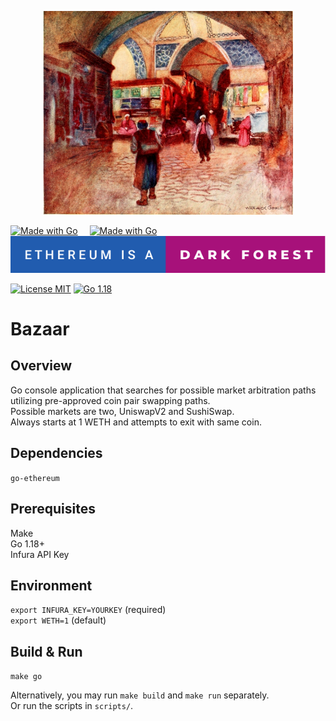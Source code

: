 
<p align="center">
    <img alt="Grand Bazaar" src="assets/bazaar.jpg" width="400px"/>
</p>

<p align="center">

  <a style="margin-right:15px" href="#"><img src="https://forthebadge.com/images/badges/made-with-go.svg" alt="Made with Go"/></a>
  <a style="margin-right:15px" href="#"><img src="https://forthebadge.com/images/badges/powered-by-black-magic.svg" alt="Made with Go"/></a>
  <a href="https://www.paradigm.xyz/2020/08/ethereum-is-a-dark-forest"><img src="assets/dark-forest.svg" alt="Ethereum is a dark forest"/></a>


  <a href="https://opensource.org/licenses/MIT"><img src="https://img.shields.io/badge/License-MIT-brightgreen.svg" alt="License MIT"/></a>
  <a href="https://opensource.org/licenses/MIT"><img src="https://img.shields.io/badge/go-1.18-blue.svg" alt="Go 1.18"/></a>
</p>


# Bazaar

## Overview

Go console application that searches for possible market arbitration paths utilizing pre-approved coin pair swapping paths.  
Possible markets are two, UniswapV2 and SushiSwap.  
Always starts at 1 WETH and attempts to exit with same coin.

## Dependencies

`go-ethereum`

## Prerequisites

Make  
Go 1.18+  
Infura API Key

## Environment

`export INFURA_KEY=YOURKEY` (required)  
`export WETH=1` (default)

## Build & Run

`make go`  

Alternatively, you may run `make build` and `make run` separately.  
Or run the scripts in `scripts/`.
